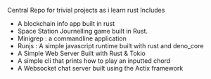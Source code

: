 Central Repo for trivial projects as i learn rust
Includes
- A blockchain info app built in rust
- Space Station Journelling game built in Rust.
- Minigrep : a commandline application
- Runjs : A simple javascript runtime built with rust and deno_core
- A Simple Web Server Built with Rust & Tokio
- A simple cli that prints how to play an inputted chord
- A Websocket chat server built using the Actix framework
